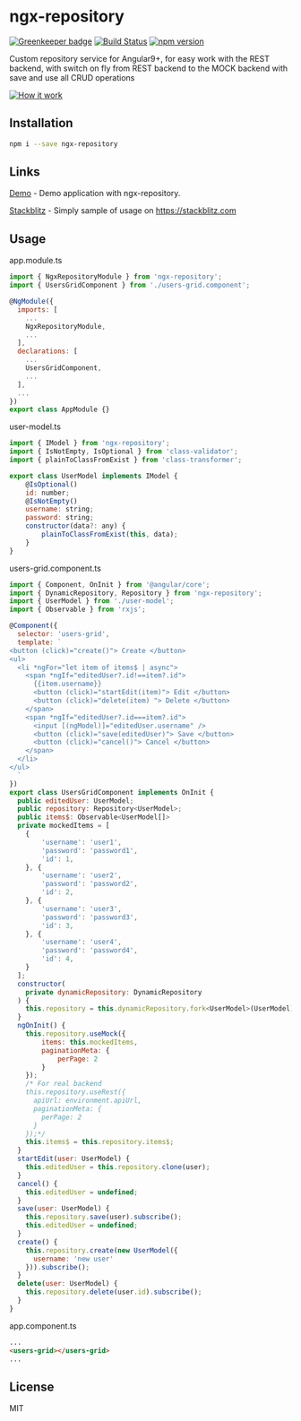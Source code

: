 # ngx-repository

[![Greenkeeper badge](https://badges.greenkeeper.io/EndyKaufman/ngx-repository.svg)](https://greenkeeper.io/)
[![Build Status](https://travis-ci.org/EndyKaufman/ngx-repository.svg?branch=master)](https://travis-ci.org/EndyKaufman/ngx-repository)
[![npm version](https://badge.fury.io/js/ngx-repository.svg)](https://badge.fury.io/js/ngx-repository)


Custom repository service for Angular9+, for easy work with the REST backend, with switch on fly from REST backend to the MOCK backend with save and use all CRUD operations

[![How it work](https://img.youtube.com/vi/lEFD8ey82ek/0.jpg)](https://www.youtube.com/watch?v=lEFD8ey82ek)

## Installation

```bash
npm i --save ngx-repository
```

## Links

[Demo](https://endykaufman.github.io/ngx-repository) - Demo application with ngx-repository.

[Stackblitz](https://stackblitz.com/edit/ngx-repository) - Simply sample of usage on https://stackblitz.com

## Usage

app.module.ts
```js 
import { NgxRepositoryModule } from 'ngx-repository';
import { UsersGridComponent } from './users-grid.component';

@NgModule({
  imports: [
    ...
    NgxRepositoryModule,
    ...
  ],
  declarations: [
    ...
    UsersGridComponent,
    ...
  ],
  ...
})
export class AppModule {}
```

user-model.ts
```js 
import { IModel } from 'ngx-repository';
import { IsNotEmpty, IsOptional } from 'class-validator';
import { plainToClassFromExist } from 'class-transformer';

export class UserModel implements IModel {
    @IsOptional()
    id: number;
    @IsNotEmpty()
    username: string;
    password: string;
    constructor(data?: any) {
        plainToClassFromExist(this, data);
    }
}
```

users-grid.component.ts
```js
import { Component, OnInit } from '@angular/core';
import { DynamicRepository, Repository } from 'ngx-repository';
import { UserModel } from './user-model';
import { Observable } from 'rxjs';

@Component({
  selector: 'users-grid',
  template: `
<button (click)="create()"> Create </button>
<ul>
  <li *ngFor="let item of items$ | async">
    <span *ngIf="editedUser?.id!==item?.id">
      {{item.username}}
      <button (click)="startEdit(item)"> Edit </button>
      <button (click)="delete(item) "> Delete </button>
    </span>
    <span *ngIf="editedUser?.id===item?.id">
      <input [(ngModel)]="editedUser.username" />
      <button (click)="save(editedUser)"> Save </button>
      <button (click)="cancel()"> Cancel </button>
    </span>
  </li>
</ul>
  `
})
export class UsersGridComponent implements OnInit {
  public editedUser: UserModel;
  public repository: Repository<UserModel>;
  public items$: Observable<UserModel[]>
  private mockedItems = [
    {
        'username': 'user1',
        'password': 'password1',
        'id': 1,
    }, {
        'username': 'user2',
        'password': 'password2',
        'id': 2,
    }, {
        'username': 'user3',
        'password': 'password3',
        'id': 3,
    }, {
        'username': 'user4',
        'password': 'password4',
        'id': 4,
    }
  ];
  constructor(
    private dynamicRepository: DynamicRepository
  ) {
    this.repository = this.dynamicRepository.fork<UserModel>(UserModel);
  }
  ngOnInit() {
    this.repository.useMock({
        items: this.mockedItems,
        paginationMeta: {
            perPage: 2
        }
    });
    /* For real backend
    this.repository.useRest({
      apiUrl: environment.apiUrl,
      paginationMeta: {
        perPage: 2
      }
    });*/
    this.items$ = this.repository.items$;
  }
  startEdit(user: UserModel) {
    this.editedUser = this.repository.clone(user);
  }
  cancel() {
    this.editedUser = undefined;
  }
  save(user: UserModel) {
    this.repository.save(user).subscribe();
    this.editedUser = undefined;
  }
  create() {
    this.repository.create(new UserModel({
      username: 'new user'
    })).subscribe();
  }
  delete(user: UserModel) {
    this.repository.delete(user.id).subscribe();
  }
}
```

app.component.ts
```html
...
<users-grid></users-grid>
...
```

## License

MIT
